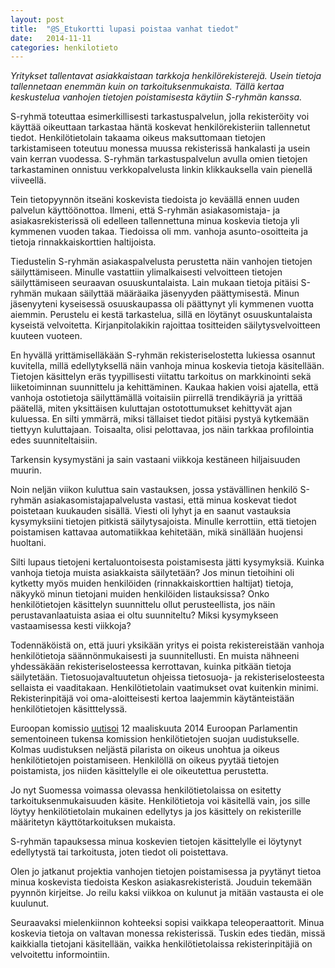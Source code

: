 ```yaml
---
layout: post
title:  "@S_Etukortti lupasi poistaa vanhat tiedot"
date:   2014-11-11
categories: henkilotieto
---
```

*Yritykset tallentavat asiakkaistaan tarkkoja henkilörekisterejä. Usein tietoja tallennetaan enemmän kuin on tarkoituksenmukaista. Tällä kertaa keskustelua vanhojen tietojen poistamisesta käytiin S-ryhmän kanssa.*

S-ryhmä toteuttaa esimerkillisesti tarkastuspalvelun, jolla rekisteröity voi käyttää oikeuttaan tarkastaa häntä koskevat henkilörekisteriin tallennetut tiedot. Henkilötietolain takaama oikeus maksuttomaan tietojen tarkistamiseen toteutuu monessa muussa rekisterissä hankalasti ja usein vain kerran vuodessa. S-ryhmän tarkastuspalvelun avulla omien tietojen tarkastaminen onnistuu verkkopalvelusta linkin klikkauksella vain pienellä viiveellä.

Tein tietopyynnön itseäni koskevista tiedoista jo keväällä ennen uuden palvelun käyttöönottoa. Ilmeni, että S-ryhmän asiakasomistaja- ja asiakasrekisterissä oli edelleen tallennettuna minua koskevia tietoja yli kymmenen vuoden takaa. Tiedoissa oli mm. vanhoja asunto-osoitteita ja tietoja rinnakkaiskorttien haltijoista.

Tiedustelin S-ryhmän asiakaspalvelusta perustetta näin vanhojen tietojen säilyttämiseen. Minulle vastattiin ylimalkaisesti velvoitteen tietojen säilyttämiseen seuraavan osuuskuntalaista. Lain mukaan tietoja pitäisi S-ryhmän mukaan säilyttää määräaika jäsenyyden päättymisestä. Minun jäsenyyteni kyseisessä osuuskaupassa oli päättynyt yli kymmenen vuotta aiemmin. Perustelu ei kestä tarkastelua, sillä en löytänyt osuuskuntalaista kyseistä velvoitetta. Kirjanpitolakikin rajoittaa tositteiden säilytysvelvoitteen kuuteen vuoteen.

En hyvällä yrittämiselläkään S-ryhmän rekisteriselostetta lukiessa osannut kuvitella, millä edellytyksellä näin vanhoja minua koskevia tietoja käsitellään. Tietojen käsittelyn eräs tyypillisesti viitattu tarkoitus on markkinointi sekä liiketoiminnan suunnittelu ja kehittäminen. Kaukaa hakien voisi ajatella, että vanhoja ostotietoja säilyttämällä voitaisiin piirrellä trendikäyriä ja yrittää päätellä, miten yksittäisen kuluttajan ostotottumukset kehittyvät ajan kuluessa. En silti ymmärrä, miksi tällaiset tiedot pitäisi pystyä kytkemään tiettyyn kuluttajaan. Toisaalta, olisi pelottavaa, jos näin tarkkaa profilointia edes suunniteltaisiin.

Tarkensin kysymystäni ja sain vastaani viikkoja kestäneen hiljaisuuden muurin.

Noin neljän viikon kuluttua sain vastauksen, jossa ystävällinen henkilö S-ryhmän asiakasomistajapalvelusta vastasi, että minua koskevat tiedot poistetaan kuukauden sisällä. Viesti oli lyhyt ja en saanut vastauksia kysymyksiini tietojen pitkistä säilytysajoista. Minulle kerrottiin, että tietojen poistamisen kattavaa automatiikkaa kehitetään, mikä sinällään huojensi huoltani.

Silti lupaus tietojeni kertaluontoisesta poistamisesta jätti kysymyksiä. Kuinka vanhoja tietoja muista asiakkaista säilytetään? Jos minun tietoihini oli kytketty myös muiden henkilöiden (rinnakkaiskorttien haltijat) tietoja, näkyykö minun tietojani muiden henkilöiden listauksissa? Onko henkilötietojen käsittelyn suunnittelu ollut perusteellista, jos näin perustavanlaatuista asiaa ei oltu suunniteltu? Miksi kysymykseen vastaamisessa kesti viikkoja?

Todennäköistä on, että juuri yksikään yritys ei poista rekistereistään vanhoja henkilötietoja säännönmukaisesti ja suunnitellusti. En muista nähneeni yhdessäkään rekisteriselosteessa kerrottavan, kuinka pitkään tietoja säilytetään. Tietosuojavaltuutetun ohjeissa tietosuoja- ja rekisteriselosteesta sellaista ei vaaditakaan. Henkilötietolain vaatimukset ovat kuitenkin minimi. Rekisterinpitäjä voi oma-aloitteisesti kertoa laajemmin käytänteistään henkilötietojen käsitttelyssä.

Euroopan komissio [uutisoi](http://europa.eu/rapid/press-release_MEMO-14-186_en.htm) 12 maaliskuuta 2014 Euroopan Parlamentin sementoineen tukensa komission henkilötietojen suojan uudistukselle. Kolmas uudistuksen neljästä pilarista on oikeus unohtua ja oikeus henkilötietojen poistamiseen. Henkilöllä on oikeus pyytää tietojen poistamista, jos niiden käsittelylle ei ole oikeutettua perustetta.

Jo nyt Suomessa voimassa olevassa henkilötietolaissa on esitetty tarkoituksenmukaisuuden käsite. Henkilötietoja voi käsitellä vain, jos sille löytyy henkilötietolain mukainen edellytys ja jos käsittely on rekisterille määritetyn käyttötarkoituksen mukaista.

S-ryhmän tapauksessa minua koskevien tietojen käsittelylle ei löytynyt edellytystä tai tarkoitusta, joten tiedot oli poistettava.

Olen jo jatkanut projektia vanhojen tietojen poistamisessa ja pyytänyt tietoa minua koskevista tiedoista Keskon asiakasrekisteristä. Jouduin tekemään pyynnön kirjeitse. Jo reilu kaksi viikkoa on kulunut ja mitään vastausta ei ole kuulunut.

Seuraavaksi mielenkiinnon kohteeksi sopisi vaikkapa teleoperaattorit. Minua koskevia tietoja on valtavan monessa rekisterissä. Tuskin edes tiedän, missä kaikkialla tietojani käsitellään, vaikka henkilötietolaissa rekisterinpitäjiä on velvoitettu informointiin.